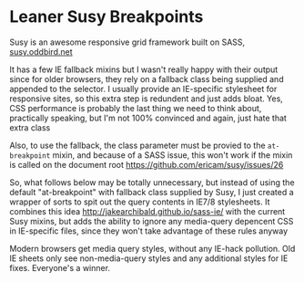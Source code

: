 # Leaner Susy Breakpoints

Susy is an awesome responsive grid framework built on SASS, <a href="susy.oddbird.net">susy.oddbird.net</a>

It has a few IE fallback mixins but I wasn't really happy with their output since for older browsers, they rely on a fallback class being supplied and appended to the selector.  I usually provide an IE-specific stylesheet for responsive sites, so this extra step is redundent and just adds bloat. Yes, CSS performance is probably the last thing we need to think about, practically speaking, but I'm not 100% convinced and again, just hate that extra class

Also, to use the fallback, the class parameter must be provied to the `at-breakpoint` mixin, and because of a SASS issue, this won't work if the mixin is called on the document root <a href="https://github.com/ericam/susy/issues/26">https://github.com/ericam/susy/issues/26</a>

So, what follows below may be totally unnecessary, but instead of using the default "at-breakpoint" with fallback class supplied by Susy, I just created a wrapper of sorts to spit out the query contents in IE7/8 stylesheets.  It combines this idea <http://jakearchibald.github.io/sass-ie/> with the current Susy mixins, but adds the ability to ignore any media-query depencent CSS in IE-specific files, since they won't take advantage of these rules anyway

Modern browsers get media query styles, without any IE-hack pollution.  Old IE sheets only see non-media-query styles and any additional styles for IE fixes.  Everyone's a winner.
